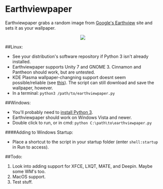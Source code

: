 # Earthviewpaper
Earthviewpaper grabs a random image from [Google's Earthview]( https://earthview.withgoogle.com ) site and sets it as your wallpaper.

<p align="center">
  <img src="https://cdn3.iconfinder.com/data/icons/faticons/32/globe-01-128.png"/>
</p>

##Linux:
* See your distribution's software repository if Python 3 isn't already installed.
* Earthviewpaper supports Unity 7 and GNOME 3. Cinnamon and Pantheon should work, but are untested.
* KDE Plasma wallpaper-changning support doesnt seem possible/reliable (see [this](https://www.reddit.com/r/linux/comments/4k1wht/i_made_a_script_that_changes_your_wallpaper_based/d3cvat2)). The script can still download and save the wallpaper, however.
* In a terminal: ```python3 /path/to/earthviewpaper.py```

##Windows:
* You'll probably need to [install Python 3](https://www.python.org/downloads/windows/).
* Earthviewpaper should work on Windows Vista and newer.
* Double click to run, or in cmd: ```python C:\path\to\earthviewpaper.py```

####Adding to Windows Startup:
* Place a shortcut to the script in your startup folder (enter ```shell:startup``` in Run to access).

##Todo:
1. Look into adding support for XFCE, LXQT, MATE, and Deepin. Maybe some WM's too.
2. MacOS support.
3. Test stuff.
